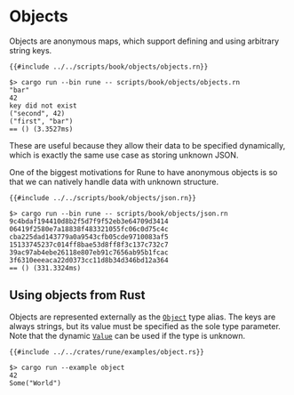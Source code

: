 # Objects

Objects are anonymous maps, which support defining and using arbitrary string
keys.

```rune
{{#include ../../scripts/book/objects/objects.rn}}
```

```text
$> cargo run --bin rune -- scripts/book/objects/objects.rn
"bar"
42
key did not exist
("second", 42)
("first", "bar")
== () (3.3527ms)
```

These are useful because they allow their data to be specified dynamically,
which is exactly the same use case as storing unknown JSON.

One of the biggest motivations for Rune to have anonymous objects is so that
we can natively handle data with unknown structure.

```rune
{{#include ../../scripts/book/objects/json.rn}}
```

```text
$> cargo run --bin rune -- scripts/book/objects/json.rn
9c4bdaf194410d8b2f5d7f9f52eb3e64709d3414
06419f2580e7a18838f483321055fc06c0d75c4c
cba225dad143779a0a9543cfb05cde9710083af5
15133745237c014ff8bae53d8ff8f3c137c732c7
39ac97ab4ebe26118e807eb91c7656ab95b1fcac
3f6310eeeaca22d0373cc11d8b34d346bd12a364
== () (331.3324ms)
```

## Using objects from Rust

Objects are represented externally as the [`Object`] type alias. The keys are
always strings, but its value must be specified as the sole type parameter.
Note that the dynamic [`Value`] can be used if the type is unknown.

```rust,noplaypen
{{#include ../../crates/rune/examples/object.rs}}
```

```text
$> cargo run --example object
42
Some("World")
```

[`Object`]: https://docs.rs/runestick/0/runestick/type.Object.html
[`Value`]: https://docs.rs/runestick/0/runestick/enum.Value.html
